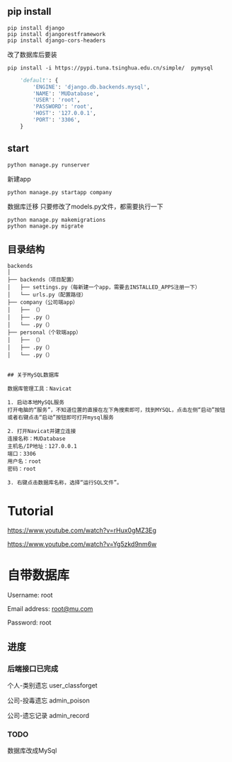 ## pip install
```
pip install django
pip install djangorestframework
pip install django-cors-headers
```
改了数据库后要装
```
pip install -i https://pypi.tuna.tsinghua.edu.cn/simple/  pymysql
```

```python
    'default': {
        'ENGINE': 'django.db.backends.mysql',
        'NAME': 'MUDatabase',
        'USER': 'root',
        'PASSWORD': 'root',
        'HOST': '127.0.0.1',
        'PORT': '3306',
    }
```


## start
```
python manage.py runserver
```
新建app
```
python manage.py startapp company
```

数据库迁移 只要修改了models.py文件，都需要执行一下
```
python manage.py makemigrations
python manage.py migrate
```


## 目录结构

```
backends
│
├── backends（项目配置）
│   ├── settings.py（每新建一个app，需要去INSTALLED_APPS注册一下）
│   └── urls.py（配置路径）
├── company（公司端app）
│   ├── （）
│   ├── .py（）
│   └── .py（）
├── personal（个软端app）
│   ├── （）
│   ├── .py（）
│   └── .py（）


## 关于MySQL数据库

数据库管理工具：Navicat

1. 启动本地MySQL服务
打开电脑的“服务”，不知道位置的直接在左下角搜索即可，找到MYSQL，点击左侧“启动”按钮或者右键点击“启动”按钮即可打开mysql服务

2. 打开Navicat并建立连接
连接名称：MUDatabase
主机名/IP地址：127.0.0.1
端口：3306
用户名：root
密码：root

3. 右键点击数据库名称，选择“运行SQL文件”。

```

# Tutorial

https://www.youtube.com/watch?v=rHux0gMZ3Eg

https://www.youtube.com/watch?v=Yg5zkd9nm6w

# 自带数据库
Username: root

Email address: root@mu.com

Password: root


## 进度
### 后端接口已完成
个人-类别遗忘 user_classforget

公司-投毒遗忘 admin_poison

公司-遗忘记录 admin_record

### TODO
数据库改成MySql

